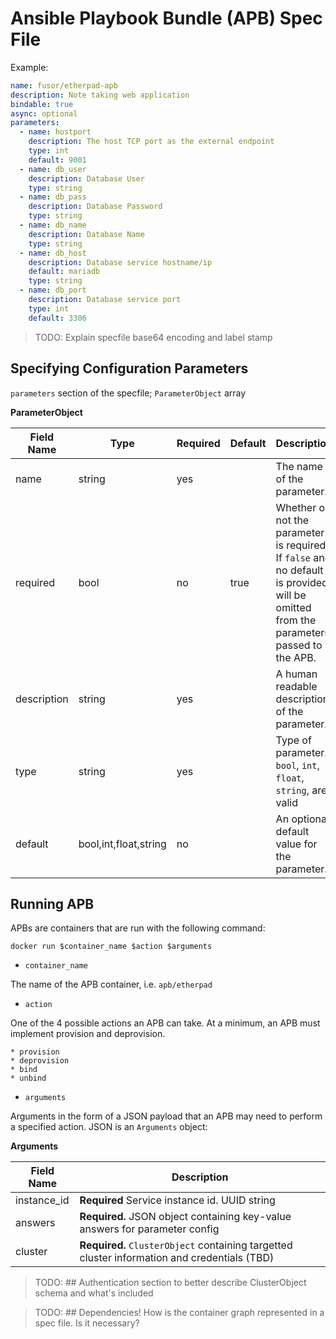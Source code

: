 # Ansible Playbook Bundle (APB) Spec File

Example:

```yaml
name: fusor/etherpad-apb
description: Note taking web application
bindable: true
async: optional
parameters:
  - name: hostport
    description: The host TCP port as the external endpoint
    type: int
    default: 9001
  - name: db_user
    description: Database User
    type: string
  - name: db_pass
    description: Database Password
    type: string
  - name: db_name
    description: Database Name
    type: string
  - name: db_host
    description: Database service hostname/ip
    default: mariadb
    type: string
  - name: db_port
    description: Database service port
    type: int
    default: 3306
```

> TODO: Explain specfile base64 encoding and label stamp

## Specifying Configuration Parameters

`parameters` section of the specfile; `ParameterObject` array

**ParameterObject**

Field Name | Type | Required | Default | Description
---|---|---|---|---
name | string| yes |  | The name of the parameter.
required| bool | no | true | Whether or not the parameter is required.  If `false` and no default is provided, will be omitted from the parameters passed to the APB.
description | string | yes | | A human readable description of the parameter.
type | string | yes | | Type of parameter. `bool`, `int`, `float`, `string`, are valid
default | bool,int,float,string|  no | | An optional default value for the parameter.


## Running APB

APBs are containers that are run with the following command:

`docker run $container_name $action $arguments`

* `container_name`

The name of the APB container, i.e. `apb/etherpad`

* `action`

One of the 4 possible actions an APB can take. At a minimum, an APB
must implement provision and deprovision.

```
* provision
* deprovision
* bind
* unbind
```

* `arguments`

Arguments in the form of a JSON payload that an APB may need to perform
a specified action. JSON is an `Arguments` object:

**Arguments**

Field Name | Description
---|---
instance_id | **Required** Service instance id. UUID string
answers | **Required.** JSON object containing key-value answers for parameter config
cluster | **Required.** `ClusterObject` containing targetted cluster information and credentials (TBD)

> TODO: ## Authentication section to better describe ClusterObject schema and what's included

> TODO: ## Dependencies! How is the container graph represented in a spec file. Is it necessary?
